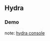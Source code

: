## Hydra

### Demo

note:
[hydra console](http://www.markus-lanthaler.com/hydra/console/?url=http://www.markus-lanthaler.com/hydra/api-demo/#)